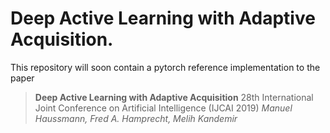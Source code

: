 # Deep Active Learning with Adaptive Acquisition.

This repository will soon contain a pytorch reference implementation to the paper
> **Deep Active Learning with Adaptive Acquisition**
> 28th International Joint Conference on Artificial Intelligence (IJCAI 2019)
> *Manuel Haussmann, Fred A. Hamprecht, Melih Kandemir*
